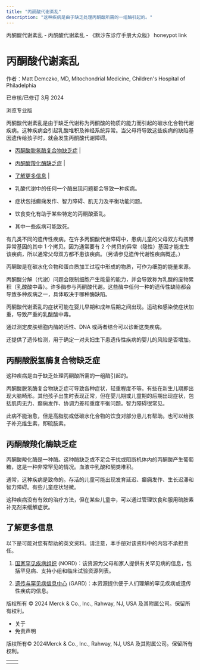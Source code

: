 ```yaml
---
title: "丙酮酸代谢紊乱"
description: "这种疾病是由于缺乏处理丙酮酸所需的一组酶引起的。"
---
```


﻿丙酮酸代谢紊乱 \- 丙酮酸代谢紊乱 \- 《默沙东诊疗手册大众版》 honeypot link

# 丙酮酸代谢紊乱

作者：Matt Demczko, MD, Mitochondrial Medicine, Children's Hospital of Philadelphia

已审核/已修订 3月 2024

浏览专业版

丙酮酸代谢紊乱是由于缺乏代谢称为丙酮酸的物质的能力而引起的碳水化合物代谢疾病。这种疾病会引起乳酸堆积及神经系统异常。当父母将导致这些疾病的缺陷基因遗传给孩子时，就会发生丙酮酸代谢障碍。

- [丙酮酸脱氢酶复合物缺乏症](#丙酮酸脱氢酶复合物缺乏症_v88763020_zh) \|
- [丙酮酸羧化酶缺乏症](#丙酮酸羧化酶缺乏症_v88763028_zh) \|
- [了解更多信息](#了解更多信息_v60530337_zh) \|

- 乳酸代谢中的任何一个酶出现问题都会导致一种疾病。

- 症状包括癫痫发作、智力障碍、肌无力及平衡功能问题。

- 饮食变化有助于某些特定的丙酮酸紊乱。

- 其中一些疾病可能致死。


有几类不同的遗传性疾病。在许多丙酮酸代谢障碍中，患病儿童的父母双方均携带异常基因的其中 1 个拷贝。因为通常要有 2 个拷贝的异常（隐性）基因才能发生该疾病，所以通常父母双方都不患该疾病。（另请参见遗传代谢性疾病概述。）

丙酮酸是在碳水化合物和蛋白质加工过程中形成的物质，可作为细胞的能量来源。

丙酮酸分解（代谢）问题会限制细胞产生能量的能力，并会导致称为乳酸的废物累积（乳酸酸中毒）。许多酶参与丙酮酸代谢。这些酶中任何一种的遗传性缺陷都会导致多种疾病之一，具体取决于哪种酶缺陷。

丙酮酸代谢紊乱的症状可能在婴儿早期和成年后期之间出现。运动和感染使症状加重，导致严重的乳酸酸中毒。

通过测定皮肤细胞内酶的活性、DNA 或两者结合可以诊断这类疾病。

还提供了遗传检测，用于确定一对夫妇生下患遗传性疾病的婴儿的风险是否增加。

## 丙酮酸脱氢酶复合物缺乏症

这种疾病是由于缺乏处理丙酮酸所需的一组酶引起的。

丙酮酸脱氢酶复合物缺乏症可导致各种症状，轻重程度不等。有些在新生儿期即出现大脑畸形。其他孩子出生时表现正常，但在婴儿期或儿童期的后期出现症状，包括肌肉无力、癫痫发作、协调力差和重度平衡问题。智力障碍很常见。

此病不能治愈，但是高脂肪或低碳水化合物的饮食对部分患儿有帮助。也可以给孩子补充维生素，即硫胺素。

## 丙酮酸羧化酶缺乏症

丙酮酸羧化酶是一种酶。这种酶缺乏或不足会干扰或阻断机体内的丙酮酸产生葡萄糖，这是一种非常罕见的情况。血液中乳酸和酮类堆积。

通常，这种疾病是致命的。存活的儿童可能出现发育延迟、癫痫发作、生长迟滞和智力障碍。有些儿童症状轻微。

这种疾病没有有效的治疗方法，但在某些儿童中，可以通过管理饮食和服用硫胺素补充剂来缓解症状。

## 了解更多信息

以下是可能对您有帮助的英文资料。请注意，本手册对该资料中的内容不承担责任。

1. [国家罕见疾病组织](http://rarediseases.org/) (NORD)：该资源为父母和家人提供有关罕见病的信息，包括罕见病、支持小组和临床试验资源列表。

2. [遗传与罕见病信息中心](https://rarediseases.info.nih.gov/gard) (GARD)：本资源提供便于人们理解的罕见疾病或遗传性疾病的信息。




版权所有 © 2024
Merck & Co., Inc., Rahway, NJ, USA 及其附属公司。保留所有权利。

- 关于
- 免责声明

版权所有© 2024Merck & Co., Inc., Rahway, NJ, USA 及其附属公司。保留所有权利。

|     |     |
| --- | --- |
|  |  |